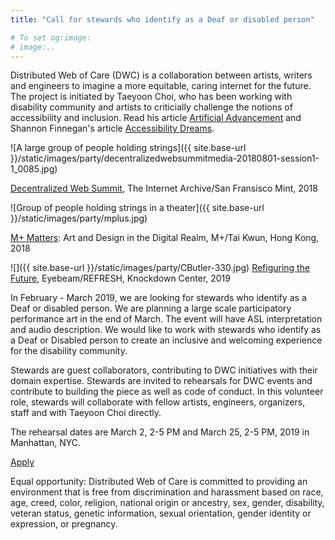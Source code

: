 ```yaml
---
title: "Call for stewards who identify as a Deaf or disabled person"

# To set og:image:
# image:.. 
---
```


Distributed Web of Care (DWC) is a collaboration between artists, writers and engineers to imagine a more equitable, caring internet for the future. The project is initiated by Taeyoon Choi, who has been working with disability community and artists to criticially challenge the notions of accessibility and inclusion. Read his article [Artificial Advancement](https://thenewinquiry.com/artificial-advancements/) and Shannon Finnegan's article [Accessibility Dreams](http://distributedweb.care/posts/accessibility-dreams/). 

![A large group of people holding strings]({{ site.base-url }}/static/images/party/decentralizedwebsummitmedia-20180801-session1-1_0085.jpg)

[Decentralized Web Summit](https://decentralizedweb.net/distributed-web-of-care/), The Internet Archive/San Fransisco Mint, 2018 

![Group of people holding strings in a theater]({{ site.base-url }}/static/images/party/mplus.jpg)

[M+ Matters](https://www.westkowloon.hk/en/mplus/m-programmes/m-matters-art-and-design-in-the-digital-realm): Art and Design in the Digital Realm, M+/Tai Kwun, Hong Kong, 2018  

![]({{ site.base-url }}/static/images/party/CButler-330.jpg)
[Refiguring the Future](https://www.eyebeam.org/events/refiguring-the-future-conference/), Eyebeam/REFRESH, Knockdown Center, 2019


In February - March 2019, we are looking for stewards who identify as a Deaf or disabled person. We are planning a large scale participatory performance art in the end of March. The event will have ASL interpretation and audio description. We would like to work with stewards who identify as a Deaf or Disabled person to create an inclusive and welcoming experience for the disability community.   

Stewards are guest collaborators, contributing to DWC initiatives with their domain expertise. Stewards are invited to rehearsals for DWC events and contribute to building the piece as well as code of conduct. In this volunteer role, stewards will collaborate with fellow artists, engineers, organizers, staff and with Taeyoon Choi directly.  

The rehearsal dates are March 2, 2-5 PM and March 25, 2-5 PM, 2019 in Manhattan, NYC. 

[Apply](https://airtable.com/shrJKwgf305PUDKjm)

Equal opportunity:
Distributed Web of Care is committed to providing an environment that is free from discrimination and harassment based on race, age, creed, color, religion, national origin or ancestry, sex, gender, disability, veteran status, genetic information, sexual orientation, gender identity or expression, or pregnancy. 

